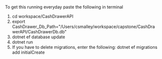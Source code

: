 To get this running everyday paste the following in terminal
1. cd workspace/CashDrawerAPI
2. export CashDrawer_Db_Path="/Users/csmalley/workspace/capstone/CashDrawerAPI/CashDrawerDb.db"
3. dotnet ef database update 
4. dotnet run
5. If you have to delete migrations, enter the following: dotnet ef migrations add initialCreate